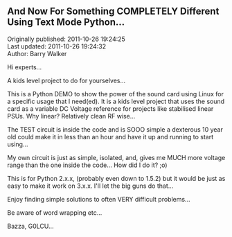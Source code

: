 ## And Now For Something COMPLETELY Different Using Text Mode Python...  
Originally published: 2011-10-26 19:24:25  
Last updated: 2011-10-26 19:24:32  
Author: Barry Walker  
  
Hi experts...

A kids level project to do for yourselves...

This is a Python DEMO to show the power of the sound card using Linux for
a specific usage that I need(ed). It is a kids level project that uses the
sound card as a variable DC Voltage reference for projects like stabilised
linear PSUs. Why linear? Relatively clean RF wise...

The TEST circuit is inside the code and is SOOO simple a dexterous 10 year
old could make it in less than an hour and have it up and running to start
using...

My own circuit is just as simple, isolated, and, gives me MUCH more voltage
range than the one inside the code... How did I do it? ;o)

This is for Python 2.x.x, (probably even down to 1.5.2) but it would be
just as easy to make it work on 3.x.x.
I'll let the big guns do that...

Enjoy finding simple solutions to often VERY difficult problems...

Be aware of word wrapping etc...

Bazza,  G0LCU...
